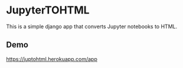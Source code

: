 # JupyterTOHTML
This is a simple django app that converts Jupyter notebooks to HTML. 

## Demo
https://juptohtml.herokuapp.com/app
